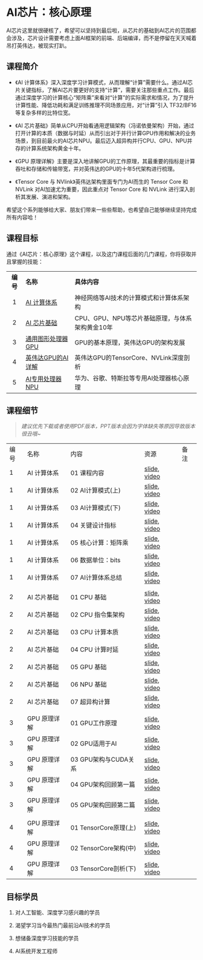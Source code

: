 # AI芯片：核心原理

AI芯片这里就很硬核了，希望可以坚持到最后啦，从芯片的基础到AI芯片的范围都会涉及，芯片设计需要考虑上面AI框架的前端、后端编译，而不是停留在天天喊着吊打英伟达，被现实打趴。

## 课程简介

- 《AI 计算体系》深入深度学习计算模式，从而理解“计算”需要什么。通过AI芯片关键指标，了解AI芯片要更好的支持“计算”，需要关注那些重点工作。最后通过深度学习的计算核心“矩阵乘”来看对“计算”的实际需求和情况，为了提升计算性能、降低功耗和满足训练推理不同场景应用，对“计算”引入 TF32/BF16 等复杂多样的比特位宽。

- 《AI 芯片基础》简单从CPU开始看通用逻辑架构（冯诺依曼架构）开始，通过打开计算的本质（数据与时延）从而引出对于并行计算GPU作用和解决的业务场景，到目前最火的AI芯片NPU。最后迈入超异构并行CPU、GPU、NPU并存的计算系统架构黄金十年。

- 《GPU 原理详解》主要是深入地讲解GPU的工作原理，其最重要的指标是计算吞吐和存储和传输带宽，并对英伟达的GPU的十年5代架构进行梳理。

- 《Tensor Core 与 NVlink》英伟达架构里面专门为AI而生的 Tensor Core 和 NVLink 对AI加速尤为重要，因此重点对 Tensor Core 和 NVLink 进行深入剖析其发展、演进和架构。

希望这个系列能够给大家、朋友们带来一些些帮助，也希望自己能够继续坚持完成所有内容哈！

## 课程目标

通过《AI芯片：核心原理》这个课程，以及这门课程后面的几门课程，你将获取并且掌握的技能：

|        |                             |                               |
|:------:|:--------------------------- |:----------------------------- |
| **编号** | **名称**                      | **具体内容**                      |
| 1      | [AI 计算体系](./01%20Foundation/)    | 神经网络等AI技术的计算模式和计算体系架构         |
| 2      | [AI 芯片基础](./02%20ChipBase/)      | CPU、GPU、NPU等芯片基础原理，与体系架构黄金10年 |
| 3      | [通用图形处理器 GPU](./03%20GPUBase/)   | GPU的基本原理，英伟达GPU的架构发展          |
| 4      | [英伟达GPU的AI详解](./04%20GPUDetail/) | 英伟达GPU的TensorCore、NVLink深度剖析  |
| 5      | [AI专用处理器 NPU](./05%20NPU/)       | 华为、谷歌、特斯拉等专用AI处理器核心原理         |

## 课程细节

> *建议优先下载或者使用PDF版本，PPT版本会因为字体缺失等原因导致版本很丑哦~*

|     |          |                    |                                                                                                     |     |
| --- | -------- | ------------------ | --------------------------------------------------------------------------------------------------- | --- |
| 编号  | 名称       | 内容                 | 资源                                                                                                  | 备注  |
| 1   | AI 计算体系  | 01 课程内容            | [slide](./01%20Foundation/01.introduction), [video](https://www.bilibili.com/video/BV1DX4y1D7PC/)        |     |
| 1   | AI 计算体系  | 02 AI计算模式(上)       | [slide](./01%20Foundation/02.constraints.pdf), [video](https://www.bilibili.com/video/BV17x4y1T7Cn/)     |     |
| 1   | AI 计算体系  | 03 AI计算模式(下)       | [slide](./01%20Foundation/03.mobile_parallel.pdf), [video](https://www.bilibili.com/video/BV1754y1M78X/) |     |
| 1   | AI 计算体系  | 04 关键设计指标          | [slide](./01%20Foundation/04.metrics.pdf), [video](https://www.bilibili.com/video/BV1qL411o7S9/)         |     |
| 1   | AI 计算体系  | 05 核心计算：矩阵乘        | [slide](./01%20Foundation/05.matrix.pdf), [video](https://www.bilibili.com/video/BV1ak4y1h7mp/)          |     |
| 1   | AI 计算体系  | 06 数据单位：bits       | [slide](./01%20Foundation/06.bit_width.pdf), [video](https://www.bilibili.com/video/BV1WT411k724/)       |     |
| 1   | AI 计算体系  | 07 AI计算体系总结        | [slide](./01%20Foundation/07.summary.pdf), [video](https://www.bilibili.com/video/BV1j54y1T7ii/)         |     |
|     |          |                    |                                                                                                     |     |
| 2   | AI 芯片基础  | 01 CPU 基础          | [slide](./02%20ChipBase/01.cpu_base.pdf), [video](https://www.bilibili.com/video/BV1tv4y1V72f/)          |     |
| 2   | AI 芯片基础  | 02 CPU 指令集架构       | [slide](./02%20ChipBase/02.cpu_isa.pdf), [video](https://www.bilibili.com/video/BV1ro4y1W7xN/)           |     |
| 2   | AI 芯片基础  | 03 CPU 计算本质        | [slide](./02%20ChipBase/03.cpu_data.pdf), [video](https://www.bilibili.com/video/BV17X4y1k7eF/)          |     |
| 2   | AI 芯片基础  | 04 CPU 计算时延        | [slide](./02%20ChipBase/04.cpu_latency.pdf), [video](https://www.bilibili.com/video/BV1Qk4y1i7GT/)       |     |
| 2   | AI 芯片基础  | 05 GPU 基础          | [slide](./02%20ChipBase/05.gpu.pdf), [video](https://www.bilibili.com/video/BV1sM411T72Q/)               |     |
| 2   | AI 芯片基础  | 06 NPU 基础          | [slide](./02%20ChipBase/06.npu.pptx), [video](https://www.bilibili.com/video/BV1Rk4y1e77n/)              |     |
| 2   | AI 芯片基础  | 07 超异构计算           | [slide](./02%20ChipBase/07.future.pdf), [video](https://www.bilibili.com/video/BV1YM4y117VK)             |     |
|     |          |                    |                                                                                                     |     |
| 3   | GPU 原理详解 | 01 GPU工作原理         | [slide](./03%20GPUBase/01.works.pdf), [video](https://www.bilibili.com/video/BV1bm4y1m7Ki/)              |     |
| 3   | GPU 原理详解 | 02 GPU适用于AI        | [slide](./03%20GPUBase/02.principle.pdf), [video](https://www.bilibili.com/video/BV1Ms4y1N7RL/)          |     |
| 3   | GPU 原理详解 | 03 GPU架构与CUDA关系    | [slide](./03%20GPUBase/03.base_concept.pdf), [video](https://www.bilibili.com/video/BV1Kk4y1Y7op/)       |     |
| 3   | GPU 原理详解 | 04 GPU架构回顾第一篇      | [slide](./03%20GPUBase/04.fermi.pdf), [video](https://www.bilibili.com/video/BV1x24y1F7kY/)              |     |
| 3   | GPU 原理详解 | 05 GPU架构回顾第二篇      | [slide](./03%20GPUBase/05.turing.pdf), [video](https://www.bilibili.com/video/BV1mm4y1C7fg/)             |     |
|     |          |                    |                                                                                                     |     |
| 4   | GPU 原理详解 | 01 TensorCore原理(上) | [slide](./04%20GPUDetail/01.basic_tc.pdf), [video](https://www.bilibili.com/video/BV1aL411a71w/)         |     |
| 4   | GPU 原理详解 | 02 TensorCore架构(中) | [slide](./04%20GPUDetail/02.history_tc.pdf), [video](https://www.bilibili.com/video/BV1pL41187FH/)       |     |
| 4   | GPU 原理详解 | 03 TensorCore剖析(下) | [slide](./04%20GPUDetail/03.deep_tc.pdf), [video](https://www.bilibili.com/video/BV1oh4y1J7B4/)          |     |

## 目标学员

1. 对人工智能、深度学习感兴趣的学员

2. 渴望学习当今最热门最前沿AI技术的学员

3. 想储备深度学习技能的学员

4. AI系统开发工程师